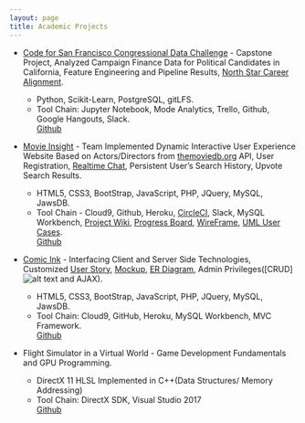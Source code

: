 ```yaml
---
layout: page
title: Academic Projects
---
```


* [Code for San Francisco Congressional Data Challenge](http://codeforsanfrancisco.org/) - Capstone Project, Analyzed Campaign Finance Data for Political Candidates in California, Feature Engineering and Pipeline Results, [North Star Career Alignment](https://docs.google.com/document/d/1uUj2jG5GzVfJjuf2d90VsctEQG7_4l5YCAF4HXYtKWw/edit?usp=sharing).
  * Python, Scikit-Learn, PostgreSQL, gitLFS.
  * Tool Chain: Jupyter Notebook, Mode Analytics, Trello, Github, Google Hangouts, Slack.
<br/><a href="https://github.com/sfbrigade/datasci-congressional-data/tree/master/notebooks/sql" class="fa fa-github-square" target="_blank">Github</a>


* [Movie Insight](https://movie-insights.herokuapp.com/index.php) - Team Implemented Dynamic Interactive User Experience Website Based on Actors/Directors from [themoviedb.org](https://developers.themoviedb.org/3/movies/get-movie-details) API, User Registration, [Realtime Chat](https://github.com/philemmons/hw5-group4), Persistent User’s Search History, Upvote Search Results.
  * HTML5, CSS3, BootStrap, JavaScript, PHP,  JQuery, MySQL, JawsDB.
  * Tool Chain - Cloud9, Github, Heroku, [CircleCI](https://circleci.com/gh/CSUMB-SCD/group4_FinalProject),  Slack, MySQL Workbench, [Project Wiki](https://github.com/CSUMB-SCD/group4_FinalProject/wiki), [Progress Board](https://github.com/CSUMB-SCD/group4_FinalProject/projects/1), [WireFrame](https://github.com/CSUMB-SCD/group4_FinalProject/wiki/Wireframes), [UML User Cases](https://github.com/CSUMB-SCD/group4_FinalProject/wiki/Software-Design-Diagrams).
<br/><a href="https://github.com/CSUMB-SCD/group4_FinalProject" class="fa fa-github-square" target="_blank">Github</a>


* [Comic Ink](https://comix-ink.herokuapp.com/index.php) - Interfacing Client and Server Side Technologies, Customized [User Story](https://github.com/philemmons/Comic-Ink/blob/master/README.md), [Mockup](https://github.com/philemmons/Comic-Ink/blob/master/document/mockUpDesign.pdf), [ER Diagram](https://github.com/philemmons/Comic-Ink/blob/master/document/erDiagram.pdf), Admin Privileges([CRUD]![alt text](https://en.wikipedia.org/wiki/Create,_read,_update_and_delete "Create, Read, Update, and Delete" ) and AJAX).
  * HTML5, CSS3, BootStrap, JavaScript, PHP, JQuery, MySQL, JawsDB. 
  * Tool Chain: Cloud9, GitHub, Heroku, MySQL Workbench, MVC Framework.
<br/><a href="https://github.com/philemmons/Comic-Ink" class="fa fa-github-square" target="_blank">Github</a>


* Flight Simulator in a Virtual World - Game Development Fundamentals and GPU Programming.
  * DirectX 11 HLSL Implemented in C++(Data Structures/ Memory Addressing)
  * Tool Chain: DirectX SDK, Visual Studio 2017
<br/><a href="https://github.com/philemmons/Flight-Simulator-in-Virtual-World" class="fa fa-github-square" target="_blank">Github</a>


